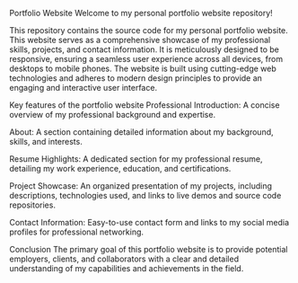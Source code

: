 Portfolio Website
Welcome to my personal portfolio website repository!

This repository contains the source code for my personal portfolio website. This website serves as a comprehensive showcase of my professional skills, projects, and contact information. It is meticulously designed to be responsive, ensuring a seamless user experience across all devices, from desktops to mobile phones. The website is built using cutting-edge web technologies and adheres to modern design principles to provide an engaging and interactive user interface.

Key features of the portfolio website
Professional Introduction: A concise overview of my professional background and expertise.

About: A section containing detailed information about my background, skills, and interests.

Resume Highlights: A dedicated section for my professional resume, detailing my work experience, education, and certifications.

Project Showcase: An organized presentation of my projects, including descriptions, technologies used, and links to live demos and source code repositories.

Contact Information: Easy-to-use contact form and links to my social media profiles for professional networking.

Conclusion
The primary goal of this portfolio website is to provide potential employers, clients, and collaborators with a clear and detailed understanding of my capabilities and achievements in the field.
